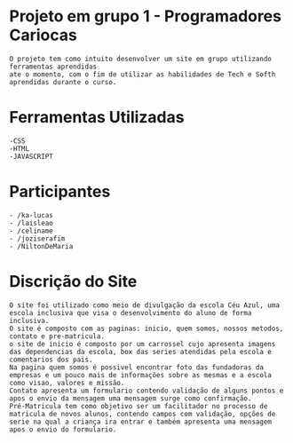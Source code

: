# Projeto em grupo 1 - Programadores Cariocas 
    O projeto tem como intuito desenvolver um site em grupo utilizando ferramentas aprendidas
    ate o momento, com o fim de utilizar as habilidades de Tech e Softh aprendidas durante o curso. 
# Ferramentas Utilizadas
    -CSS
    -HTML
    -JAVASCRIPT 
# Participantes
    - /ka-lucas
    - /laisleao
    - /celiname
    - /joziserafim
    - /NiltonDeMaria
# Discrição do Site
    O site foi utilizado como meio de divulgação da escola Céu Azul, uma escola inclusiva que visa o desenvolvimento do aluno de forma inclusiva. 
    O site é composto com as paginas: inicio, quem somos, nossos metodos, contato e pre-matricula.
    o site de inicio é composto por um carrossel cujo apresenta imagens das dependencias da escola, box das series atendidas pela escola e comentarios dos pais.
    Na pagina quem somos é possivel encontrar foto das fundadoras da empresas e um pouco mais de informações sobre as mesmas e a escola como visao, valores e missão. 
    Contato apresenta um formulario contendo validação de alguns pontos e apos o envio da mensagem uma mensagem surge como confirmação. 
    Pré-Matricula tem como objetivo ser um facilitador no processo de matricula de novos alunos, contendo campos com validação, opções de serie na qual a criança ira entrar e também apresenta uma mensagem apos o envio do formulario.
